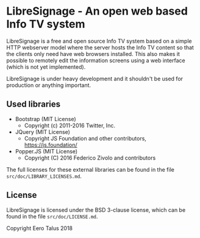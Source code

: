 # LibreSignage - An open web based Info TV system

LibreSignage is a free and open source Info TV system based on a simple HTTP
webserver model where the server hosts the Info TV content so that the 
clients only need have web browsers installed. This also makes it
possible to remotely edit the information screens using a web interface
(which is not yet implemented).

LibreSignage is under heavy development and it shouldn't be used for
production or anything important.


## Used libraries

* Bootstrap (MIT License)
  * Copyright (c) 2011-2016 Twitter, Inc.
* JQuery (MIT License)
  * Copyright JS Foundation and other contributors, https://js.foundation/
* Popper.JS (MIT License)
  * Copyright (C) 2016 Federico Zivolo and contributors

The full licenses for these external libraries can be found in the file
`src/doc/LIBRARY_LICENSES.md`.

## License

LibreSignage is licensed under the BSD 3-clause license, which can be found
in the file `src/doc/LICENSE.md`.

Copyright Eero Talus 2018
